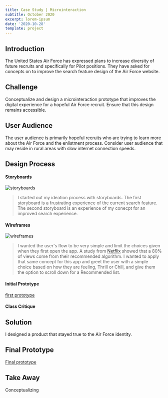 ```yaml
---
title: Case Study | Microinteraction
subtitle: October 2020
excerpt: lorem-ipsum
date: '2020-10-28'
template: project
---
```

## Introduction
The United States Air Force has expressed plans to increase diversity of future recruits and specifically for Pilot positions. They have asked for concepts on to improve the search feature design of the Air Force website.

## Challenge

Conceptualize and design a microinteraction prototype that improves the digital experience for a hopeful Air Force recruit. Ensure that this design remains accessible.


## User Audience

The user audience is primarily hopeful recruits who are trying to learn more about the Air Force and the enlistment process. Consider user audience that may reside in rural areas with slow internet connection speeds.

## Design Process

#### Storyboards
![storyboards](/images/terrific-sparrow.png)

>I started out my ideation process with storyboards. The first storyboard is a frustrating experience of the current search feature. The second storyboard is an experience of my conecpt for an improved search experience.

#### Wireframes
![wireframes](/images/cool-sunflower.png)

>I wanted the user's flow to be very simple and limit the choices given when they first open the app. A study from [Netflix](https://dl.acm.org/doi/pdf/10.1145/2843948) showed that a 80% of views come from their recommended algorithm. I wanted to apply that same concept for this app and greet the user with a simple choice based on how they are feeling, Thrill or Chill, and give them the option to scroll down for a Recommended list. 

#### Initial Prototype

[first prototype](https://framer.com/share/PROJECT-3-miXD--98mipLE6q6XkAGCc1Tlj)

#### Class Critique


## Solution

I designed a product that stayed true to the Air Force identity.

##  Final Prototype

[Final prototype](https://framer.com/share/PROJECT-4-UX-Writing--ybyOplsPeSFHuk5y0xic#ZzNH6Gum0)


## Take Away
Conceptualizing 